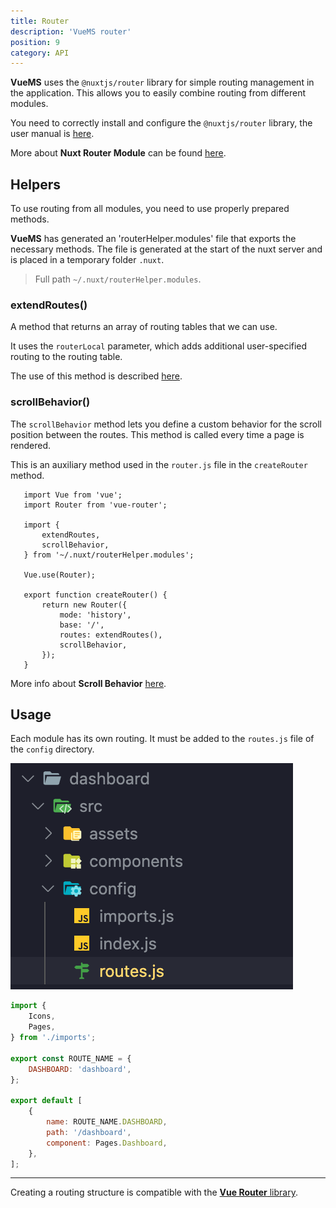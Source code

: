 ```yaml
---
title: Router
description: 'VueMS router'
position: 9
category: API
---
```


**VueMS** uses the `@nuxtjs/router` library for simple routing management in the application.
This allows you to easily combine routing from different modules.

You need to correctly install and configure the `@nuxtjs/router` library, the user manual is [here][router-install].

<alert type="info">
  More about <b>Nuxt Router Module</b> can be found <a href="https://github.com/nuxt-community/router-module" target="_blank">here</a>.
</alert>


## Helpers

To use routing from all modules, you need to use properly prepared methods.

**VueMS** has generated an 'routerHelper.modules' file that exports the necessary methods.
The file is generated at the start of the nuxt server and is placed in a temporary folder `.nuxt`.

> Full path `~/.nuxt/routerHelper.modules`.

### extendRoutes()

A method that returns an array of routing tables that we can use.

It uses the `routerLocal` parameter, which adds additional user-specified routing to the routing table.

<alert type="info">
  The use of this method is described <a href="/usage#add-router">here</a>.
</alert>

### scrollBehavior()

The `scrollBehavior` method lets you define a custom behavior for the scroll position between the routes.
This method is called every time a page is rendered.

This is an auxiliary method used in the `router.js` file in the `createRouter` method.

 ```javascript{}[router.js]
    import Vue from 'vue';
    import Router from 'vue-router';

    import {
        extendRoutes,
        scrollBehavior,
    } from '~/.nuxt/routerHelper.modules';

    Vue.use(Router);

    export function createRouter() {
        return new Router({
            mode: 'history',
            base: '/',
            routes: extendRoutes(),
            scrollBehavior,
        });
    }
  ```

<alert type="info">
  More info about <b>Scroll Behavior</b> <a href="https://router.vuejs.org/guide/advanced/scroll-behavior.html" target="_blank">here</a>.
</alert>

## Usage

Each module has its own routing.
It must be added to the `routes.js` file of the `config` directory.

<alert type="info" align="center">
      <img src="/examples/module-router.png" alt="Module router">
</alert>

```javascript [@Dashboard/config/routes.js]
import {
    Icons,
    Pages,
} from './imports';

export const ROUTE_NAME = {
    DASHBOARD: 'dashboard',
};

export default [
    {
        name: ROUTE_NAME.DASHBOARD,
        path: '/dashboard',
        component: Pages.Dashboard,
    },
];
```

---

<alert type="info">
  Creating a routing structure is compatible with the  <a href="https://router.vuejs.org/" target="_blank"><b>Vue Router</b> library</a>.
</alert>

[router-install]: /usage#nuxtjsrouter
